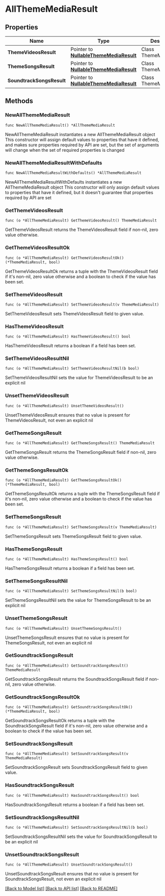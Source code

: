 # AllThemeMediaResult

## Properties

Name | Type | Description | Notes
------------ | ------------- | ------------- | -------------
**ThemeVideosResult** | Pointer to [**NullableThemeMediaResult**](ThemeMediaResult.md) | Class ThemeMediaResult. | [optional] 
**ThemeSongsResult** | Pointer to [**NullableThemeMediaResult**](ThemeMediaResult.md) | Class ThemeMediaResult. | [optional] 
**SoundtrackSongsResult** | Pointer to [**NullableThemeMediaResult**](ThemeMediaResult.md) | Class ThemeMediaResult. | [optional] 

## Methods

### NewAllThemeMediaResult

`func NewAllThemeMediaResult() *AllThemeMediaResult`

NewAllThemeMediaResult instantiates a new AllThemeMediaResult object
This constructor will assign default values to properties that have it defined,
and makes sure properties required by API are set, but the set of arguments
will change when the set of required properties is changed

### NewAllThemeMediaResultWithDefaults

`func NewAllThemeMediaResultWithDefaults() *AllThemeMediaResult`

NewAllThemeMediaResultWithDefaults instantiates a new AllThemeMediaResult object
This constructor will only assign default values to properties that have it defined,
but it doesn't guarantee that properties required by API are set

### GetThemeVideosResult

`func (o *AllThemeMediaResult) GetThemeVideosResult() ThemeMediaResult`

GetThemeVideosResult returns the ThemeVideosResult field if non-nil, zero value otherwise.

### GetThemeVideosResultOk

`func (o *AllThemeMediaResult) GetThemeVideosResultOk() (*ThemeMediaResult, bool)`

GetThemeVideosResultOk returns a tuple with the ThemeVideosResult field if it's non-nil, zero value otherwise
and a boolean to check if the value has been set.

### SetThemeVideosResult

`func (o *AllThemeMediaResult) SetThemeVideosResult(v ThemeMediaResult)`

SetThemeVideosResult sets ThemeVideosResult field to given value.

### HasThemeVideosResult

`func (o *AllThemeMediaResult) HasThemeVideosResult() bool`

HasThemeVideosResult returns a boolean if a field has been set.

### SetThemeVideosResultNil

`func (o *AllThemeMediaResult) SetThemeVideosResultNil(b bool)`

 SetThemeVideosResultNil sets the value for ThemeVideosResult to be an explicit nil

### UnsetThemeVideosResult
`func (o *AllThemeMediaResult) UnsetThemeVideosResult()`

UnsetThemeVideosResult ensures that no value is present for ThemeVideosResult, not even an explicit nil
### GetThemeSongsResult

`func (o *AllThemeMediaResult) GetThemeSongsResult() ThemeMediaResult`

GetThemeSongsResult returns the ThemeSongsResult field if non-nil, zero value otherwise.

### GetThemeSongsResultOk

`func (o *AllThemeMediaResult) GetThemeSongsResultOk() (*ThemeMediaResult, bool)`

GetThemeSongsResultOk returns a tuple with the ThemeSongsResult field if it's non-nil, zero value otherwise
and a boolean to check if the value has been set.

### SetThemeSongsResult

`func (o *AllThemeMediaResult) SetThemeSongsResult(v ThemeMediaResult)`

SetThemeSongsResult sets ThemeSongsResult field to given value.

### HasThemeSongsResult

`func (o *AllThemeMediaResult) HasThemeSongsResult() bool`

HasThemeSongsResult returns a boolean if a field has been set.

### SetThemeSongsResultNil

`func (o *AllThemeMediaResult) SetThemeSongsResultNil(b bool)`

 SetThemeSongsResultNil sets the value for ThemeSongsResult to be an explicit nil

### UnsetThemeSongsResult
`func (o *AllThemeMediaResult) UnsetThemeSongsResult()`

UnsetThemeSongsResult ensures that no value is present for ThemeSongsResult, not even an explicit nil
### GetSoundtrackSongsResult

`func (o *AllThemeMediaResult) GetSoundtrackSongsResult() ThemeMediaResult`

GetSoundtrackSongsResult returns the SoundtrackSongsResult field if non-nil, zero value otherwise.

### GetSoundtrackSongsResultOk

`func (o *AllThemeMediaResult) GetSoundtrackSongsResultOk() (*ThemeMediaResult, bool)`

GetSoundtrackSongsResultOk returns a tuple with the SoundtrackSongsResult field if it's non-nil, zero value otherwise
and a boolean to check if the value has been set.

### SetSoundtrackSongsResult

`func (o *AllThemeMediaResult) SetSoundtrackSongsResult(v ThemeMediaResult)`

SetSoundtrackSongsResult sets SoundtrackSongsResult field to given value.

### HasSoundtrackSongsResult

`func (o *AllThemeMediaResult) HasSoundtrackSongsResult() bool`

HasSoundtrackSongsResult returns a boolean if a field has been set.

### SetSoundtrackSongsResultNil

`func (o *AllThemeMediaResult) SetSoundtrackSongsResultNil(b bool)`

 SetSoundtrackSongsResultNil sets the value for SoundtrackSongsResult to be an explicit nil

### UnsetSoundtrackSongsResult
`func (o *AllThemeMediaResult) UnsetSoundtrackSongsResult()`

UnsetSoundtrackSongsResult ensures that no value is present for SoundtrackSongsResult, not even an explicit nil

[[Back to Model list]](../README.md#documentation-for-models) [[Back to API list]](../README.md#documentation-for-api-endpoints) [[Back to README]](../README.md)


